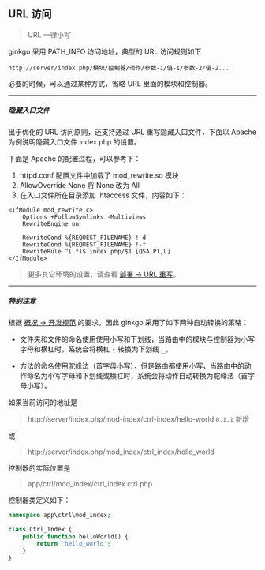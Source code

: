 ## URL 访问

> URL 一律小写

ginkgo 采用 PATH_INFO 访问地址，典型的 URL 访问规则如下

``` markup
http://server/index.php/模块/控制器/动作/参数-1/值-1/参数-2/值-2...
```
必要的时候，可以通过某种方式，省略 URL 里面的模块和控制器。

----------

##### 隐藏入口文件

出于优化的 URL 访问原则，还支持通过 URL 重写隐藏入口文件，下面以 Apache 为例说明隐藏入口文件 index.php 的设置。

下面是 Apache 的配置过程，可以参考下：

1. httpd.conf 配置文件中加载了 mod_rewrite.so 模块
2. AllowOverride None 将 None 改为 All
3. 在入口文件所在目录添加 .htaccess 文件，内容如下：

``` clike
<IfModule mod_rewrite.c>
    Options +FollowSymlinks -Multiviews
    RewriteEngine on
    
    RewriteCond %{REQUEST_FILENAME} !-d
    RewriteCond %{REQUEST_FILENAME} !-f
    RewriteRule ^(.*)$ index.php/$1 [QSA,PT,L]
</IfModule>
```

> 更多其它环境的设置，请查看 [部署 -> URL 重写](../deploy/url_rewrite.md)。

----------

##### 特别注意

根据 [概况 -> 开发规范](../index/spec.md) 的要求，因此 ginkgo 采用了如下两种自动转换的策略：

* 文件夹和文件的命名使用使用小写和下划线，当路由中的模块与控制器为小写字母和横杠时，系统会将横杠 <kbd>-</kbd> 转换为下划线 <kbd>_</kbd>。

* 方法的命名使用驼峰法（首字母小写），但是路由都使用小写，当路由中的动作命名为小写字母和下划线或横杠时，系统会将动作自动转换为驼峰法（首字母小写）。

如果当前访问的地址是

> http://server/index.php/mod-index/ctrl-index/hello-world `0.1.1` 新增

或

> http://server/index.php/mod_index/ctrl_index/hello_world

控制器的实际位置是

> app/ctrl/mod_index/ctrl_index.ctrl.php

控制器类定义如下：

``` php
namespace app\ctrl\mod_index;

class Ctrl_Index {
    public function helloWorld() {
        return 'hello_world';
    }
}
```
